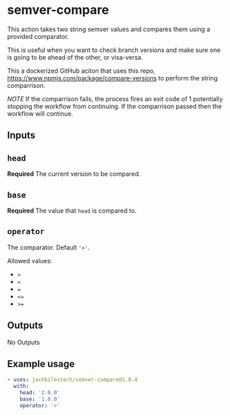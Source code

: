 # semver-compare

This action takes two string semver values and compares them using a provided comparator.

This is useful when you want to check branch versions and make sure one is going to be ahead of the other, or visa-versa.

This a dockerized GitHub aciton that uses this repo, <https://www.npmjs.com/package/compare-versions> to perform the string comparrison.

*NOTE* If the comparrison fails, the process fires an exit code of 1 potentially stopping the workflow from continuing. If the comparrison passed then the workflow will continue.

## Inputs

## `head`

**Required** The current version to be compared.

## `base`

**Required** The value that `head` is compared to.

## `operator`

The comparator. Default `'>'`.

Allowed values:

- `>`
- `<`
- `=`
- `<=`
- `>=`

## Outputs

No Outputs

## Example usage

```yaml
- uses: jackbilestech/semver-compare@1.0.4
  with:
    head: '2.0.0'
    base: '1.0.0'
    operator: '>'
```
